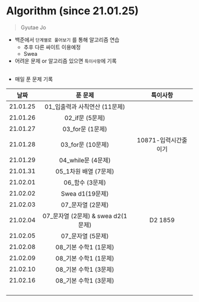 # Algorithm (since 21.01.25)

> Gyutae Jo

- 백준에서 `단계별로 풀어보기` 를 통해 알고리즘 연습
  - 추후 다른 싸이트 이용예정
  - Swea
- 어려운 문제 or 알고리즘 있으면 `특이사항`에 기록

## 

- 매일 푼 문제 기록

|   날짜   |              푼 문제               |       특이사항       |
| :------: | :--------------------------------: | :------------------: |
| 21.01.25 |   01_입출력과 사칙연산 (11문제)    |                      |
| 21.01.26 |          02_if문 (5문제)           |                      |
| 21.01.27 |          03_for문 (1문제)          |                      |
| 21.01.28 |         03_for문 (10문제)          | 10871-입력시간줄이기 |
| 21.01.29 |         04_while문 (4문제)         |                      |
| 21.01.31 |       05_1차원 배열 (7문제)        |                      |
| 21.02.01 |          06_함수 (3문제)           |                      |
| 21.02.02 |          Swea d1(19문제)           |                      |
| 21.02.03 |         07_문자열 (2문제)          |                      |
| 21.02.04 | 07_문자열 (2문제) & swea d2(1문제) |       D2 1859        |
| 21.02.05 |         07_문자열 (5문제)          |                      |
| 21.02.08 |       08_기본 수학1 (1문제)        |                      |
| 21.02.09 |       08_기본 수학1 (1문제)        |                      |
| 21.02.10 |       08_기본 수학1 (3문제)        |                      |
| 21.02.16 |       08_기본 수학1 (3문제)        |                      |
|          |                                    |                      |
|          |                                    |                      |
|          |                                    |                      |
|          |                                    |                      |

